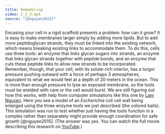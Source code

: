 ```yaml
---
title: Remodeling
video: 2_3_3.mp4
source: "[@nguyen2015]"
---
```

Encasing your cell in a rigid scaffold presents a problem: how can it grow? It is easy to make membranes larger simply by adding more lipids. But to add more peptidoglycan strands, they must be linked into the existing network, which means breaking existing links to accommodate them. To do this, cells use three tools: an enzyme that links glycan sugars into strands, an enzyme that links glycan strands together with peptide bonds, and an enzyme that cuts these peptide links to allow new strands to be incorporated. Remember, though, that your cell, with its solute-rich interior, has a turgor pressure pushing outward with a force of perhaps 3 atmospheres, equivalent to what we would feel at a depth of 20 meters in the ocean. This is more than enough pressure to lyse an exposed membrane, so the tools must be wielded with care or the cell would burst. We are still figuring out how this works, with help from computer simulations like this one by [Lam Nguyen](#lam_nguyen). Here you see a model of an *Escherichia coli* cell wall being enlarged using the three enzyme tools we just described (the colored balls). This simulation was run to test whether just having the tools function in a complex rather than separately might provide enough coordination for safe growth [@nguyen2015]. (The answer was yes. You can watch the full movie describing this research on [YouTube](https://www.youtube.com/watch?v=_5Ov3vp6Qyg).)

